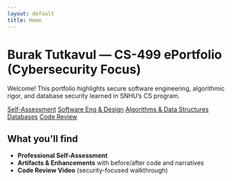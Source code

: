 ```yaml
---
layout: default
title: Home
---
```


# Burak Tutkavul — CS-499 ePortfolio (Cybersecurity Focus)

Welcome! This portfolio highlights secure software engineering, algorithmic rigor, and database security learned in SNHU’s CS program.

<div class="btn-row">
  <a class="btn" href="/self-assessment">Self-Assessment</a>
  <a class="btn" href="/artifacts-software-design">Software Eng & Design</a>
  <a class="btn" href="/artifacts-algorithms">Algorithms & Data Structures</a>
  <a class="btn" href="/artifacts-databases">Databases</a>
  <a class="btn" href="/code-review">Code Review</a>
</div>

## What you'll find
- **Professional Self-Assessment**
- **Artifacts & Enhancements** with before/after code and narratives
- **Code Review Video** (security-focused walkthrough)
